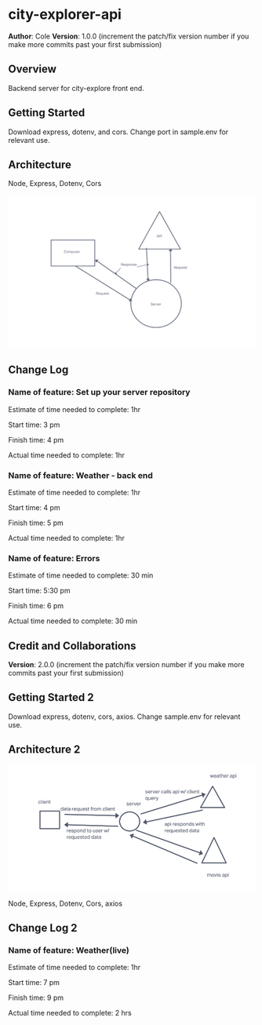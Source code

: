 # city-explorer-api

**Author**: Cole
**Version**: 1.0.0 (increment the patch/fix version number if you make more commits past your first submission)

## Overview

Backend server for city-explore front end.

## Getting Started

Download express, dotenv, and cors. Change port in sample.env for relevant use.

## Architecture

Node, Express, Dotenv, Cors

![WRRC](./Lab%2007%20WRRC.png)

## Change Log

### Name of feature: Set up your server repository

Estimate of time needed to complete: 1hr

Start time: 3 pm

Finish time: 4 pm

Actual time needed to complete: 1hr

### Name of feature: Weather - back end

Estimate of time needed to complete: 1hr

Start time: 4 pm

Finish time: 5 pm

Actual time needed to complete: 1hr

### Name of feature: Errors

Estimate of time needed to complete: 30 min

Start time: 5:30 pm

Finish time: 6 pm

Actual time needed to complete: 30 min

## Credit and Collaborations
<!-- Give credit (and a link) to other people or resources that helped you build this application. -->

**Version**: 2.0.0 (increment the patch/fix version number if you make more commits past your first submission)

## Getting Started 2

Download express, dotenv, cors, axios. Change sample.env for relevant use.

## Architecture 2

![WRRC](./lab-08-wrrc%20copy.jpg)

Node, Express, Dotenv, Cors, axios

## Change Log 2

### Name of feature: Weather(live)

Estimate of time needed to complete: 1hr

Start time: 7 pm

Finish time: 9 pm

Actual time needed to complete: 2 hrs